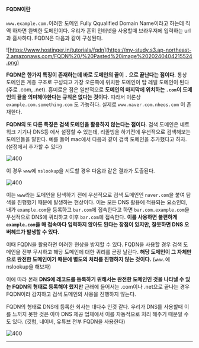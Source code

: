 
#### FQDN이란
 `www.example.com.`이러한 도메인 Fully Qqualified Domain Name이라고 하는데 직역 하자면 완벽한 도메인이다. 우리가 흔히 인터넷을 사용할때 브라우저에 입력하는 url과 흡사하다. FQDN은 다음과 같이 구성된다.

![https://www.hostinger.in/tutorials/fqdn](https://my-study.s3.ap-northeast-2.amazonaws.com/FQDN%20/%20Pasted%20image%2020240404215524.png)

**FQDN은 한가지 특징이 존재하는데 바로 도메인의 끝이 `.` 으로 끝난다는 점이다.** 통상 도메인은 계층 구조로 구성되고 가장 오른쪽에 위치한 도메인이 탑 레벨 도메인이 된다 (주로 .com, .net). 흥미로운 점은 일반적으로 **도메인의 마지막에 위치하는 `.com`이 도메인의 끝을 의미해야한다는 규칙은 없다는 것이다**. 따라서 이론상 `example.com.something.com` 도 가능하다. 실제로 `www.naver.com.nheos.com` 이 존재한다.

**FQDN의 또 다른 특징은 검색 도메인을 활용하지 않는다는 점이다.** 검색 도메인은 네트워크 기기나 DNS등 에서 설정할 수 있는데, 리졸빙을 하기전에 우선적으로 검색해보는 도메인들을 말한다. 예를 들어 mac에서 다음과 같이 검색 도메인을 추가했다고 하자. (설정에서 추가할 수 있다)

![400](https://my-study.s3.ap-northeast-2.amazonaws.com/FQDN%20/%20%EC%8A%A4%ED%81%AC%EB%A6%B0%EC%83%B7%202024-04-04%20%EC%98%A4%ED%9B%84%209.44.48.png)

이 경우 `www`에 `nslookup`을 시도할 경우 다음과 같은 결과가 도출된다.

![400](https://my-study.s3.ap-northeast-2.amazonaws.com/FQDN%20/%20%EC%8A%A4%ED%81%AC%EB%A6%B0%EC%83%B7%202024-04-04%20%EC%98%A4%ED%9B%84%209.45.24.png)

이는 `www`라는 도메인을 탐색하기 전에 우선적으로 검색 도메인인 `naver.com`을 붙여 탐색을 진행했기 때문에 발생하는 현상이다. 이는 모든 DNS 활용에 적용되는 요소인데, 내가 `example.com`을 등록하고 `bar.com`에 접속한다고 하면 `bar.com.example.com`을 우선적으로 DNS에 쿼리하고 이후 `bar.com`에 접속한다. **이를 사용하면 불편하게 `example.com`을 매 접속마다 입력하지 않아도 된다는 장점이 있지만, 잘못하면 DNS 오버헤드가 발생할 수 있다.**

이때 FQDN을 활용하면 이러한 현상을 방지할 수 있다. FQDN을 사용할 경우 검색 도메인을 전부 무시하고 해당 도메인에 대한 쿼리를 곧장 날린다. **해당 도메인이 그 자체만으로 완전한 도메인이기 때문에 별도의 처리를 진행하지 않는 것이다.** (`www.`에 nslookup을 해보자)

이에 따라 본래 **DNS에 레코드를 등록하기 위해서는 완전한 도메인인 것을 나타낼 수 있는 FQDN의 형태로 등록해야 했지만** 근래에 들어서는 .com이나 .net으로 끝나는 경우 FQDN이라 감지하고 검색 도메인의 사용을 진행하지 않는다.

FQDN의 형태로 DNS에 등록한 회사는 대다수 인것 같다. 우리가 DNS를 사용할때 이를 느끼지 못한 것은 아마 DNS 제공 업체에서 이를 자동적으로 처리 해주기 때문일 수도 있다. (깃헙, 네이버, 유튜브 전부 FQDN을 사용한다)

![400](https://my-study.s3.ap-northeast-2.amazonaws.com/FQDN%20/%20%EC%8A%A4%ED%81%AC%EB%A6%B0%EC%83%B7%202024-04-04%20%EC%98%A4%ED%9B%84%209.53.44.png)
___

